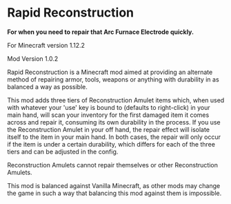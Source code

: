 # Rapid Reconstruction
**For when you need to repair that Arc Furnace Electrode quickly.**

For Minecraft version 1.12.2

Mod Version 1.0.2

Rapid Reconstruction is a Minecraft mod aimed at providing an alternate method of repairing armor, tools, weapons or anything with durability in as balanced a way as possible.

This mod adds three tiers of Reconstruction Amulet items which, when used with whatever your 'use' key is bound to (defaults to right-click) in your main hand, will scan your inventory for the first damaged item it comes across and repair it, consuming its own durability in the process. If you use the Reconstruction Amulet in your off hand, the repair effect will isolate itself to the item in your main hand. In both cases, the repair will only occur if the item is under a certain durability, which differs for each of the three tiers and can be adjusted in the config.

Reconstruction Amulets cannot repair themselves or other Reconstruction Amulets.

This mod is balanced against Vanilla Minecraft, as other mods may change the game in such a way that balancing this mod against them is impossible. 
